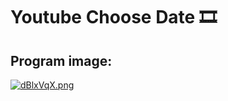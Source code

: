 # Youtube Choose Date 🎞️

## Program image:

[![dBlxVqX.png](https://iili.io/dBlxVqX.png)](https://freeimage.host/br)
